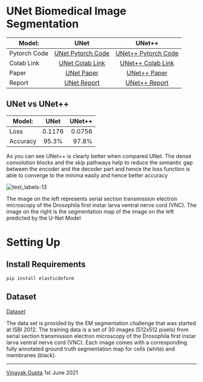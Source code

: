 # UNet Biomedical Image Segmentation

| Model:       | UNet           | UNet++           |
| -------------|:-------------:|:-------------:|
| Pytorch Code |[UNet Pytorch Code](https://github.com/Vinayak-VG/My-Projects/blob/main/Computer%20Vision%20Projects/U-Net%20Image%20Segmentation/U-Net/UNet.ipynb)| [UNet++ Pytorch Code](https://github.com/Vinayak-VG/My-Projects/blob/main/Computer%20Vision%20Projects/U-Net%20Image%20Segmentation/U-Net%2B%2B/UNet%2B%2B.ipynb)|
| Colab Link   |[UNet Colab Link](https://colab.research.google.com/drive/1G8ZBrbeFKVr7QOqfXsjmPY07OvRm1kaa?usp=sharing)      |   [UNet++ Colab Link](https://colab.research.google.com/drive/1TyBJHZRoVzZfwarTbzbeq3NyCHyPuqAy?usp=sharing)|
| Paper        | [UNet Paper](https://arxiv.org/pdf/1505.04597.pdf)      | [UNet++ Paper](https://arxiv.org/pdf/1807.10165.pdf) |
| Report       | [UNet Report](https://github.com/Vinayak-VG/My-Projects/files/6740030/U-Net_.Convolutional.Networks.for.Biomedical.Image.Segmentation.pdf)   | [UNet++ Report](https://github.com/Vinayak-VG/My-Projects/files/6740032/UNet%2B%2B_.A.Nested.U-Net.Architecture.for.Medical.Image.Segmentation.pdf)   | 



## UNet vs UNet++

| Model:        | UNet          | UNet++|
| ------------- |:-------------:| -----:|
| Loss          | 0.1176        | 0.0756|
| Accuracy      | 95.3%         | 97.8% |

As you can see UNet++ is clearly better when compared UNet. The dense convolution blocks and the skip pathways help to reduce the semantic gap between the encoder and the decoder part and hence the loss function is able to converge to the minima easily and hence better accuracy


![test_labels-13](https://user-images.githubusercontent.com/80670240/120366708-9bd05b00-c32d-11eb-9772-389a6c421d90.jpg)

The image on the left represents serial section transmission electron microscopy of the Drosophila first instar larva ventral nerve cord (VNC). The image on the right is the segmentation map of the image on the left predicted by the U-Net Model

# Setting Up

## Install Requirements
```
pip install elasticdeform
```

## Dataset
[Dataset](https://drive.google.com/drive/folders/1OWcrg0fSsm-vtoeJpeXOJ_VRTgf3JWsf?usp=sharing)

The data set is provided by the EM segmentation challenge that was started at ISBI 2012. The training data is a set of 30 images (512x512 pixels) from serial section transmission electron microscopy of the Drosophila first instar larva ventral nerve cord (VNC). Each image comes with a corresponding fully annotated ground truth segmentation map for cells (white) and membranes (black).

---

[Vinayak Gupta](https://github.com/Vinayak-VG)
1st June 2021






